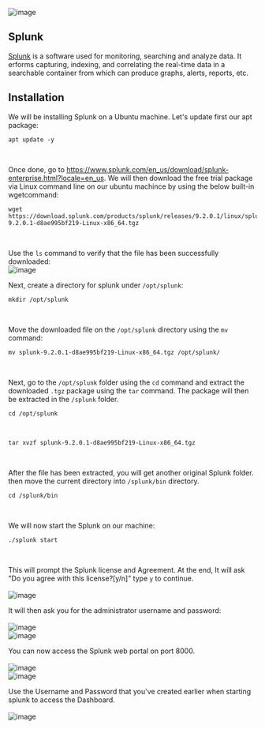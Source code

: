 ![image](https://splunk.github.io/splunk-add-on-for-github-audit-log-monitoring/static/splunk-logo.png)

## Splunk

[Splunk](https://www.splunk.com/) is a software used for monitoring, searching and analyze data. It erforms capturing, indexing, and correlating the real-time data in a searchable container from which can produce graphs, alerts, reports, etc.

## Installation

We will be installing Splunk on a Ubuntu machine. Let's update first our apt package:
<br>
```
apt update -y
```
<br>

Once done, go to https://www.splunk.com/en_us/download/splunk-enterprise.html?locale=en_us. We will then download the free trial package via Linux command line on our ubuntu machince by using the below built-in wgetcommand:
<br>
```
wget https://download.splunk.com/products/splunk/releases/9.2.0.1/linux/splunk-9.2.0.1-d8ae995bf219-Linux-x86_64.tgz
```
<br>

Use the ```ls``` command to verify that the file has been successfully downloaded:
<br>
![image](https://github.com/user-attachments/assets/536afeee-f126-49bd-9c1f-77aa47f44508)
<br>

Next, create a directory for splunk under ```/opt/splunk```:
<br>
```
mkdir /opt/splunk
```
<br>

Move the downloaded file on the ```/opt/splunk``` directory using the ```mv``` command:
<br>
```
mv splunk-9.2.0.1-d8ae995bf219-Linux-x86_64.tgz /opt/splunk/ 
```
<br>

Next, go to the ```/opt/splunk``` folder using the ```cd``` command and extract the downloaded ```.tgz``` package using the ```tar``` command. The package will then be extracted in the ```/splunk``` folder.
<br>
```
cd /opt/splunk
```
<br>

```
tar xvzf splunk-9.2.0.1-d8ae995bf219-Linux-x86_64.tgz
```
<br>

After the file has been extracted, you will get another original Splunk folder. then move the current directory into ```/splunk/bin``` directory.
<br>
```
cd /splunk/bin
```
<br>

We will now start the Splunk on our machine:
<br>
```
./splunk start
```
<br>

This will prompt the Splunk license and Agreement. At the end, It will ask "Do you agree with this license?[y/n]" type ```y``` to continue.
<br>
<br>
![image](https://github.com/user-attachments/assets/9fc8e829-f2c4-4d0d-a669-b236182c6655)
<br>

It will then ask you for the administrator username and password:
<br>
<br>
![image](https://github.com/user-attachments/assets/ee3420eb-d9d1-4b94-92f8-940c9f24d2af)
<br>
![image](https://github.com/user-attachments/assets/d38c3c03-856d-4415-832e-3db955c330ac)
<br>

You can now access the Splunk web portal on port 8000.
<br>
<br>
![image](https://github.com/user-attachments/assets/ba36e23a-f578-4125-9ff9-12bf61b6d3f4)
<br>
![image](https://github.com/user-attachments/assets/97271916-9841-4280-97f5-2d3a626074d7)
<br>

Use the Username and Password that you've created earlier when starting splunk to access the Dashboard.
<br>
<br>
![image](https://github.com/user-attachments/assets/902ff341-b73d-4860-aac1-27c58d1359be)
<br>





